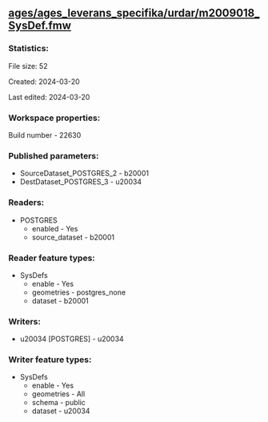 ﻿## [ages/ages_leverans_specifika/urdar/m2009018_SysDef.fmw](https://github.com/kicki58/kix_working_dir/blob/master/ages/ages_leverans_specifika/urdar/m2009018_SysDef.fmw)

### Statistics:
File size: 52

Created: 2024-03-20

Last edited: 2024-03-20


### Workspace properties:
Build number    - 22630

### Published parameters:
*  SourceDataset_POSTGRES_2    -   b20001
*  DestDataset_POSTGRES_3    -   u20034

### Readers:
*  POSTGRES
    * enabled    -  Yes
    * source_dataset    -   b20001

### Reader feature types:
*  SysDefs
    * enable - Yes
    * geometries - postgres_none
    * dataset - b20001


### Writers:
*  u20034 [POSTGRES]    -   u20034

### Writer feature types:
*  SysDefs
    * enable - Yes
    * geometries - All
    * schema - public
    * dataset - u20034



